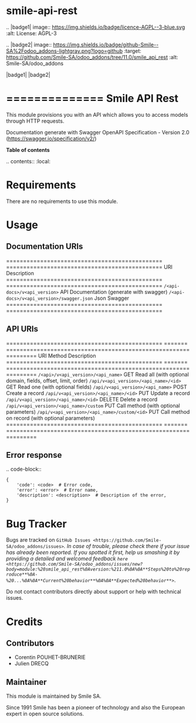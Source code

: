 # smile-api-rest
.. |badge1| image:: https://img.shields.io/badge/licence-AGPL--3-blue.svg
    :alt: License: AGPL-3

.. |badge2| image:: https://img.shields.io/badge/github-Smile--SA%2Fodoo_addons-lightgray.png?logo=github
    :target: https://github.com/Smile-SA/odoo_addons/tree/11.0/smile_api_rest
    :alt: Smile-SA/odoo_addons

|badge1| |badge2|

==============
Smile API Rest
==============

This module provisions you with an API which allows you to access models through HTTP requests.

Documentation generate with Swagger OpenAPI Specification - Version 2.0 (https://swagger.io/specification/v2/)

**Table of contents**

.. contents::
   :local:


Requirements
============

There are no requirements to use this module.


Usage
=====

Documentation URIs
------------------
============================================== ==============================================
URI                                            Description
============================================== ==============================================
`/<api-docs>/v<api_version>`                   API Documentation (generate with swagger)
`/<api-docs>/v<api_version>/swagger.json`      Json Swagger
============================================== ==============================================


API URIs
--------
============================================== ======= ===============================================================
URI                                            Method  Description
============================================== ======= ===============================================================
`/<api>/v<api_version>/<api_name>`             GET     Read all (with optional domain, fields, offset, limit, order)
`/api/v<api_version>/<api_name>/<id>`          GET     Read one (with optional fields)
`/api/v<api_version>/<api_name>`               POST    Create a record
`/api/v<api_version>/<api_name>/<id>`          PUT     Update a record
`/api/v<api_version>/<api_name>/<id>`          DELETE  Delete a record
`/api/v<api_version>/<api_name>/custom`        PUT     Call method (with optional parameters)
`/api/v<api_version>/<api_name>/custom/<id>`   PUT     Call method on record (with optional parameters)
============================================== ======= ===============================================================

Error response
--------------

.. code-block::

    {
        'code': <code>  # Error code,
        'error': <error>  # Error name,
        'description': <description>  # Description of the error,
    }

Bug Tracker
===========

Bugs are tracked on `GitHub Issues <https://github.com/Smile-SA/odoo_addons/issues>`_.
In case of trouble, please check there if your issue has already been reported.
If you spotted it first, help us smashing it by providing a detailed and welcomed feedback
`here <https://github.com/Smile-SA/odoo_addons/issues/new?body=module:%20smile_api_rest%0Aversion:%211.0%0A%0A**Steps%20to%20reproduce**%0A-%20...%0A%0A**Current%20behavior**%0A%0A**Expected%20behavior**>`_.

Do not contact contributors directly about support or help with technical issues.


Credits
=======

Contributors
------------

* Corentin POUHET-BRUNERIE
* Julien DRECQ

Maintainer
----------

This module is maintained by Smile SA.

Since 1991 Smile has been a pioneer of technology and also the European expert in open source solutions.
